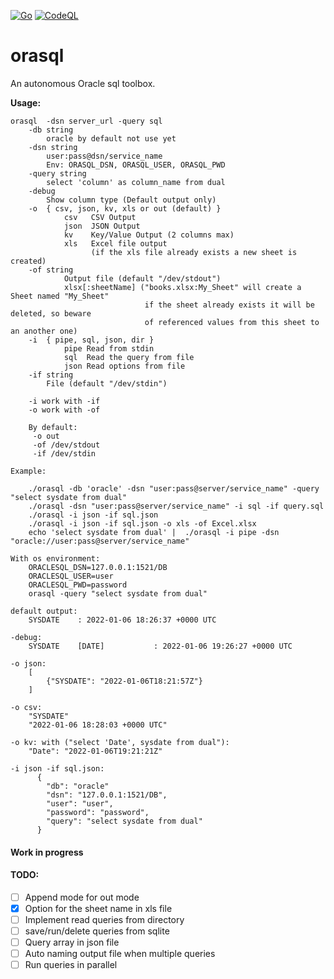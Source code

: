 [![Go](https://github.com/Tracnac/orasql/actions/workflows/go.yml/badge.svg)](https://github.com/Tracnac/orasql/actions/workflows/go.yml) [![CodeQL](https://github.com/Tracnac/orasql/actions/workflows/codeql-analysis.yml/badge.svg)](https://github.com/Tracnac/orasql/actions/workflows/codeql-analysis.yml)

# orasql
An autonomous Oracle sql toolbox.

__Usage:__
```man
orasql  -dsn server_url -query sql
    -db string
        oracle by default not use yet
    -dsn string
        user:pass@dsn/service_name
        Env: ORASQL_DSN, ORASQL_USER, ORASQL_PWD
    -query string
        select 'column' as column_name from dual
    -debug
        Show column type (Default output only)
    -o  { csv, json, kv, xls or out (default) }
            csv   CSV Output
            json  JSON Output
            kv    Key/Value Output (2 columns max)
            xls   Excel file output
                  (if the xls file already exists a new sheet is created)
    -of string
            Output file (default "/dev/stdout")
            xlsx[:sheetName] ("books.xlsx:My_Sheet" will create a Sheet named "My_Sheet" 
                              if the sheet already exists it will be deleted, so beware 
                              of referenced values from this sheet to an another one)
    -i  { pipe, sql, json, dir }
            pipe Read from stdin
            sql  Read the query from file
            json Read options from file
    -if string
        File (default "/dev/stdin")

    -i work with -if
    -o work with -of

    By default:
     -o out
     -of /dev/stdout
     -if /dev/stdin
     
Example:

    ./orasql -db 'oracle' -dsn "user:pass@server/service_name" -query "select sysdate from dual"
    ./orasql -dsn "user:pass@server/service_name" -i sql -if query.sql
    ./orasql -i json -if sql.json
    ./orasql -i json -if sql.json -o xls -of Excel.xlsx
    echo 'select sysdate from dual' |  ./orasql -i pipe -dsn "oracle://user:pass@server/service_name"

With os environment: 
    ORACLESQL_DSN=127.0.0.1:1521/DB
    ORACLESQL_USER=user
    ORACLESQL_PWD=password
    orasql -query "select sysdate from dual"

default output:
    SYSDATE    : 2022-01-06 18:26:37 +0000 UTC

-debug:
    SYSDATE    [DATE]           : 2022-01-06 19:26:27 +0000 UTC

-o json:
    [
        {"SYSDATE": "2022-01-06T18:21:57Z"}
    ]

-o csv:
    "SYSDATE"
    "2022-01-06 18:28:03 +0000 UTC"

-o kv: with ("select 'Date', sysdate from dual"):
    "Date": "2022-01-06T19:21:21Z"

-i json -if sql.json:
      {
        "db": "oracle"
        "dsn": "127.0.0.1:1521/DB",
        "user": "user",
        "password": "password",
        "query": "select sysdate from dual"
      }
```

#### Work in progress
#### TODO:
- [ ] Append mode for out mode
- [x] Option for the sheet name in xls file
- [ ] Implement read queries from directory
- [ ] save/run/delete queries from sqlite
- [ ] Query array in json file
- [ ] Auto naming output file when multiple queries
- [ ] Run queries in parallel
